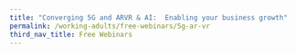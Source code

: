 ```yaml
---
title: "Converging 5G and ARVR & AI:  Enabling your business growth"
permalink: /working-adults/free-webinars/5g-ar-vr
third_nav_title: Free Webinars
---
```

